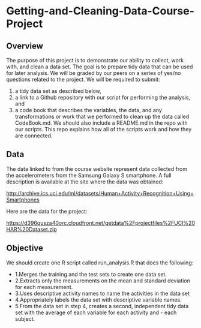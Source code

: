 # Getting-and-Cleaning-Data-Course-Project

## Overview

The purpose of this project is to demonstrate our ability to collect, work with, and clean a data set. The goal is to prepare tidy data that can be used for later analysis. We will be graded by our peers on a series of yes/no questions related to the project. We will be required to submit: 
1) a tidy data set as described below, 
2) a link to a Github repository with our script for performing the analysis, and 
3) a code book that describes the variables, the data, and any transformations or work that we performed to clean up the data called CodeBook.md. 
We should also include a README.md in the repo with our scripts. This repo explains how all of the scripts work and how they are connected.  

## Data 

The data linked to from the course website represent data collected from the accelerometers from the Samsung Galaxy S smartphone. A full description is available at the site where the data was obtained: 

http://archive.ics.uci.edu/ml/datasets/Human+Activity+Recognition+Using+Smartphones 

Here are the data for the project: 

https://d396qusza40orc.cloudfront.net/getdata%2Fprojectfiles%2FUCI%20HAR%20Dataset.zip 

## Objective

We should create one R script called run_analysis.R that does the following:
- 1.Merges the training and the test sets to create one data set.
- 2.Extracts only the measurements on the mean and standard deviation for each measurement. 
- 3.Uses descriptive activity names to name the activities in the data set
- 4.Appropriately labels the data set with descriptive variable names. 
- 5.From the data set in step 4, creates a second, independent tidy data set with the average of each variable for each activity and - each subject.

